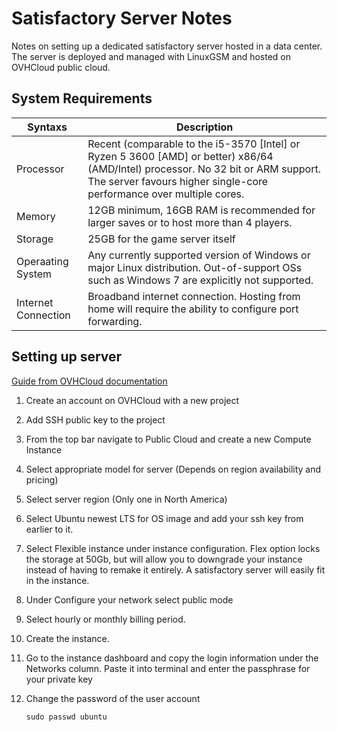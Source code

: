 # Satisfactory Server Notes

Notes on setting up a dedicated satisfactory server hosted in a data center. The server is deployed and managed with LinuxGSM and hosted on OVHCloud public cloud.

## System Requirements
| Syntaxs | Description |
| - | - |
| Processor | Recent (comparable to the i5-3570 [Intel] or Ryzen 5 3600 [AMD] or better) x86/64 (AMD/Intel) processor. No 32 bit or ARM support. The server favours higher single-core performance over multiple cores. |
| Memory | 12GB minimum, 16GB RAM is recommended for larger saves or to host more than 4 players. |
| Storage | 25GB for the game server itself |
| Operaating System | Any currently supported version of Windows or major Linux distribution. Out-of-support OSs such as Windows 7 are explicitly not supported. |
| Internet Connection | Broadband internet connection. Hosting from home will require the ability to configure port forwarding. |

## Setting up server
[Guide from OVHCloud documentation](https://help.ovhcloud.com/csm/en-gb-public-cloud-compute-getting-started?id=kb_article_view&sysparm_article=KB0051017)
1. Create an account on OVHCloud with a new project
1. Add SSH public key to the project
1. From the top bar navigate to Public Cloud and create a new Compute Instance
1. Select appropriate model for server (Depends on region availability and pricing)
1. Select server region (Only one in North America)
1. Select Ubuntu newest LTS for OS image and add your ssh key from earlier to it.
1. Select Flexible instance under instance configuration. Flex option locks the storage at 50Gb, but will allow you to downgrade your instance instead of having to remake it entirely. A satisfactory server will easily fit in the instance.
1. Under Configure your network select public mode
1. Select hourly or monthly billing period.
1. Create the instance.
1. Go to the instance dashboard and copy the login information under the Networks column. Paste it into terminal and enter the passphrase for your private key
1. Change the password of the user account

    `sudo passwd ubuntu`
